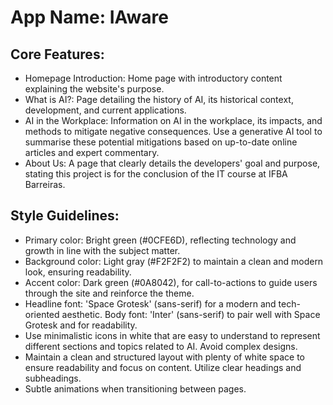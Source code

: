 # **App Name**: IAware

## Core Features:

- Homepage Introduction: Home page with introductory content explaining the website's purpose.
- What is AI?: Page detailing the history of AI, its historical context, development, and current applications.
- AI in the Workplace: Information on AI in the workplace, its impacts, and methods to mitigate negative consequences. Use a generative AI tool to summarise these potential mitigations based on up-to-date online articles and expert commentary.
- About Us: A page that clearly details the developers' goal and purpose, stating this project is for the conclusion of the IT course at IFBA Barreiras.

## Style Guidelines:

- Primary color: Bright green (#0CFE6D), reflecting technology and growth in line with the subject matter.
- Background color: Light gray (#F2F2F2) to maintain a clean and modern look, ensuring readability.
- Accent color: Dark green (#0A8042), for call-to-actions to guide users through the site and reinforce the theme.
- Headline font: 'Space Grotesk' (sans-serif) for a modern and tech-oriented aesthetic. Body font: 'Inter' (sans-serif) to pair well with Space Grotesk and for readability.
- Use minimalistic icons in white that are easy to understand to represent different sections and topics related to AI. Avoid complex designs.
- Maintain a clean and structured layout with plenty of white space to ensure readability and focus on content. Utilize clear headings and subheadings.
- Subtle animations when transitioning between pages.